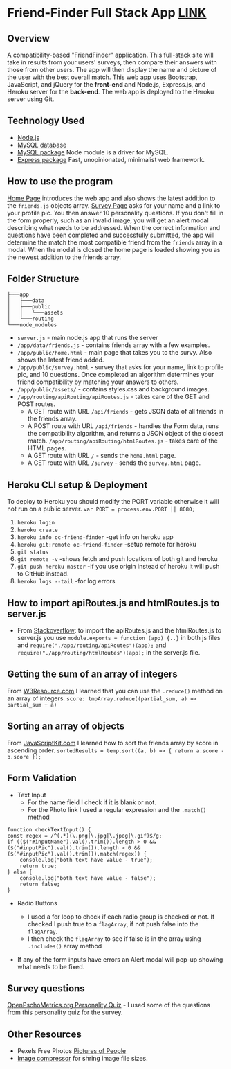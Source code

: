# Friend-Finder Full Stack App [LINK](https://oc-friend-finder.herokuapp.com/)

## Overview
A compatibility-based "FriendFinder" application. This full-stack site will take in results from your users' surveys, then compare their answers with those from other users. The app will then display the name and picture of the user with the best overall match.
This web app uses Bootstrap, JavaScript, and jQuery for the **front-end** and Node.js, Express.js, and Heroku server for the **back-end**. The web app is deployed to the Heroku server using Git.

## Technology Used
* [Node.js](https://nodejs.org/)
* [MySQL database](https://www.mysql.com/)
* [MySQL package](https://www.npmjs.com/package/mysql) Node module is a driver for MySQL. 
* [Express package](https://www.npmjs.com/package/express) Fast, unopinionated, minimalist web framework.

## How to use the program
[Home Page](https://oc-friend-finder.herokuapp.com/) introduces the web app and also shows the latest addition to the `friends.js` objects array.
[Survey Page](https://oc-friend-finder.herokuapp.com/survey) asks for your name and a link to your profile pic. You then answer 10 personality questions. If you don't fill in the form properly, such as an invalid image, you will get an alert modal describing what needs to be addressed.
When the correct information and questions have been completed and successfully submitted, the app will determine the match the most compatible friend from the `friends` array in a modal. When the modal is closed the home page is loaded showing you as the newest addition to the friends array.

## Folder Structure
```
├───app
│   ├───data
│   ├───public
│   │   └───assets
│   └───routing
└───node_modules
```
- `server.js` - main node.js app that runs the server
- `/app/data/friends.js` - contains friends array with a few examples.
- `/app/public/home.html` - main page that takes you to the survy. Also shows the latest friend added.
- `/app/public/survey.html` - survey that asks for your name, link to profile pic, and 10 questions. Once completed an algorithm determines your friend compatibility by matching your answers to others.
- `/app/public/assets/` - contains styles.css and background images.
- `/app/routing/apiRouting/apiRoutes.js` - takes care of the GET and POST routes.
    * A GET route with URL `/api/friends` - gets JSON data of all friends in the friends array.
    * A POST route with URL `/api/friends` - handles the Form data, runs the compatibility algorithm, and returns a JSON object of the closest match.
 `/app/routing/apiRouting/htmlRoutes.js` - takes care of the HTML pages.
    * A GET route with URL `/` - sends the `home.html` page.
    * A GET route with URL `/survey` - sends the `survey.html` page.

## Heroku CLI setup & Deployment
To deploy to Heroku you should modify the PORT variable otherwise it will not run on a public server.
`var PORT = process.env.PORT || 8080;`
1. `heroku login`
2. `heroku create`
3. `heroku info oc-friend-finder` -get info on heroku app
4. `heroku git:remote oc-friend-finder` -setup remote for heroku
5. `git status`
6. `git remote -v` -shows fetch and push locations of both git and heroku
7. `git push heroku master` -if you use origin instead of heroku it will push to GitHub instead.
8. `heroku logs --tail` -for log errors

## How to import apiRoutes.js and htmlRoutes.js to server.js
* From [Stackoverflow](https://stackoverflow.com/questions/10090414/express-how-to-pass-app-instance-to-routes-from-a-different-file): to import the apiRoutes.js and the htmlRoutes.js to server.js you use `module.exports = function (app) {..}` in both js files and `require("./app/routing/apiRoutes")(app);` and `require("./app/routing/htmlRoutes")(app);` in the server.js file.

## Getting the sum of an array of integers
From [W3Resource.com](https://www.w3resource.com/javascript-exercises/javascript-array-exercise-23.php) I learned that you can use the `.reduce()` method on an array of integers.
`score: tmpArray.reduce((partial_sum, a) => partial_sum + a)`

## Sorting an array of objects
From [JavaScriptKit.com](http://www.javascriptkit.com/javatutors/arraysort2.shtml) I learned how to sort the friends array by score in ascending order.
`sortedResults = temp.sort((a, b) => { return a.score - b.score });`

## Form Validation
* Text Input
    * For the name field I check if it is blank or not. 
    * For the Photo link I used a regular expression and the `.match()` method
```
function checkTextInput() {
const regex = /^(.*)(\.png|\.jpg|\.jpeg|\.gif)$/g;
if (($("#inputName").val().trim()).length > 0 && ($("#inputPic").val().trim()).length > 0 && ($("#inputPic").val().trim()).match(regex)) {
    console.log("both text have value - true");
    return true;
} else {
    console.log("both text have value - false");
    return false;
}
```

* Radio Buttons
    * I used a for loop to check if each radio group is checked or not. If checked I push true to a `flagArray`, if not push false into the `flagArray`.
    * I then check the `flagArray` to see if false is in the array using `.includes()` array method

* If any of the form inputs have errors an Alert modal will pop-up showing what needs to be fixed.

## Survey questions
[OpenPschoMetrics.org Personality Quiz](https://openpsychometrics.org/printable/big-five-personality-test.pdf) - I used some of the questions from this personality quiz for the survey.

## Other Resources
* Pexels Free Photos [Pictures of People](https://www.pexels.com/photo/time-lapse-photography-of-people-walking-on-pedestrian-lane-842339/)
* [Image compressor](https://imagecompressor.com/) for shring image file sizes.
